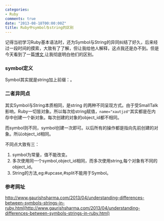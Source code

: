 ```yaml
---
categories:
- Ruby
comments: true
date: "2013-08-18T00:00:00Z"
title: Ruby中symbol与string的区别
---
```

记得当初学习Ruby基本语法时，还为Symbol与String的异同纠结了好久，后来经过一段时间的摸索，大致有了了解，但让我给他人解释，这点我还是办不到。但是今天看到了一篇[博文](http://www.gaurishsharma.com/2013/04/understanding-differences-between-symbols-strings-in-ruby.html),让我彻底明白他们的区别。

### symbol定义

Symbol其实就是string加上前缀：。

### 二者异同点

其实Symbol与String本质相同，是string 的两种不同呈现方式。由于受SmallTalk影响，Ruby一切皆对象。所以每次给string赋值，`name="xautjzd"`其实都是在内存中创建一个新对象。每次创建的对象的object_id都不相同。

而symbol则不同，symbol创建一次即可。以后所有的操作都是指向先前创建的对象。所以object_id相同。

不同点大致有三：
1. symbol为常量，值不能改变。
2. 多次使用同一个symbol,object_id相同，而多次使用string,每个对象有不同的object_id。
3. String的方法,eg:#upcase,#split不能用于Symbol。

### 参考网址

http://www.gaurishsharma.com/2013/04/understanding-differences-between-symbols-strings-in-ruby.html(http://www.gaurishsharma.com/2013/04/understanding-differences-between-symbols-strings-in-ruby.html)


